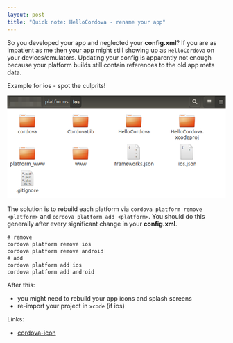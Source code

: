 ```yaml
---
layout: post
title: "Quick note: HelloCordova - rename your app"
---
```


So you developed your app and neglected your **config.xml**?
If you are as impatient as me then your app might still showing up as `HelloCordova` on your devices/emulators.
Updating your config is apparently not enough because your platform builds still contain references to the old app meta data.

Example for ios - spot the culprits!

![Alt text](/img/posts/hello-cordova-ios-folder.png)

The solution is to rebuild each platform via `cordova platform remove <platform>` and `cordova platform add <platform>`.
You should do this generally after every significant change in your **config.xml**.

```
# remove
cordova platform remove ios
cordova platform remove android
# add
cordova platform add ios
cordova platform add android
```

After this:

* you might need to rebuild your app icons and splash screens
* re-import your project in `xcode` (if ios)

Links:

* [cordova-icon](https://github.com/AlexDisler/cordova-icon)
